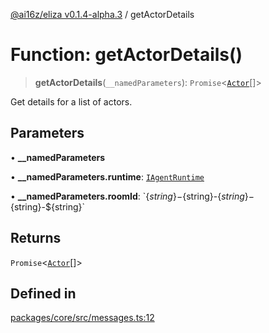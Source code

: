 [@ai16z/eliza v0.1.4-alpha.3](../index.md) / getActorDetails

# Function: getActorDetails()

> **getActorDetails**(`__namedParameters`): `Promise`\<[`Actor`](../interfaces/Actor.md)[]\>

Get details for a list of actors.

## Parameters

• **\_\_namedParameters**

• **\_\_namedParameters.runtime**: [`IAgentRuntime`](../interfaces/IAgentRuntime.md)

• **\_\_namedParameters.roomId**: \`$\{string\}-$\{string\}-$\{string\}-$\{string\}-$\{string\}\`

## Returns

`Promise`\<[`Actor`](../interfaces/Actor.md)[]\>

## Defined in

[packages/core/src/messages.ts:12](https://github.com/amit0365/eliza/blob/main/packages/core/src/messages.ts#L12)
